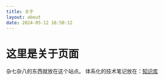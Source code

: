 ```yaml
---
title: 关于
layout: about
date: 2024-05-12 16:50:12
---
```

# 这里是关于页面
杂七杂八的东西就放在这个站点。
体系化的技术笔记放在：[知识库](https://kd.zhiyun.space/)
